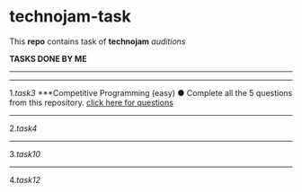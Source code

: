 # technojam-task
This **repo** contains task of **technojam** _auditions_

**TASKS DONE BY ME**
_ _ _
___
1._task3_
***Competitive Programming (easy)
● Complete all the 5 questions from this repository.
[click here for questions](https://github.com/shreyanshdeep/TechnoJam-CP-Task/tree/main/Easy)
___
2._task4_
___
3._task10_
___
4._task12_


